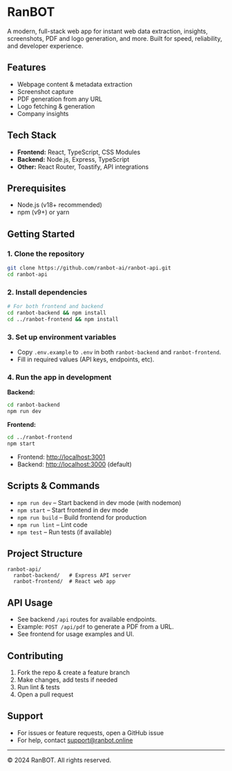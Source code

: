 # RanBOT

A modern, full-stack web app for instant web data extraction, insights, screenshots, PDF and logo generation, and more. Built for speed, reliability, and developer experience.

## Features
- Webpage content & metadata extraction
- Screenshot capture
- PDF generation from any URL
- Logo fetching & generation
- Company insights

## Tech Stack
- **Frontend:** React, TypeScript, CSS Modules
- **Backend:** Node.js, Express, TypeScript
- **Other:** React Router, Toastify, API integrations

## Prerequisites
- Node.js (v18+ recommended)
- npm (v9+) or yarn

## Getting Started

### 1. Clone the repository
```bash
git clone https://github.com/ranbot-ai/ranbot-api.git
cd ranbot-api
```

### 2. Install dependencies
```bash
# For both frontend and backend
cd ranbot-backend && npm install
cd ../ranbot-frontend && npm install
```

### 3. Set up environment variables
- Copy `.env.example` to `.env` in both `ranbot-backend` and `ranbot-frontend`.
- Fill in required values (API keys, endpoints, etc).

### 4. Run the app in development
**Backend:**
```bash
cd ranbot-backend
npm run dev
```
**Frontend:**
```bash
cd ../ranbot-frontend
npm start
```
- Frontend: [http://localhost:3001](http://localhost:3001)
- Backend: [http://localhost:3000](http://localhost:3000) (default)

## Scripts & Commands
- `npm run dev` – Start backend in dev mode (with nodemon)
- `npm start` – Start frontend in dev mode
- `npm run build` – Build frontend for production
- `npm run lint` – Lint code
- `npm test` – Run tests (if available)

## Project Structure
```
ranbot-api/
  ranbot-backend/   # Express API server
  ranbot-frontend/  # React web app
```

## API Usage
- See backend `/api` routes for available endpoints.
- Example: `POST /api/pdf` to generate a PDF from a URL.
- See frontend for usage examples and UI.

## Contributing
1. Fork the repo & create a feature branch
2. Make changes, add tests if needed
3. Run lint & tests
4. Open a pull request

## Support
- For issues or feature requests, open a GitHub issue
- For help, contact [support@ranbot.online](mailto:support@ranbot.online)

---
© 2024 RanBOT. All rights reserved.